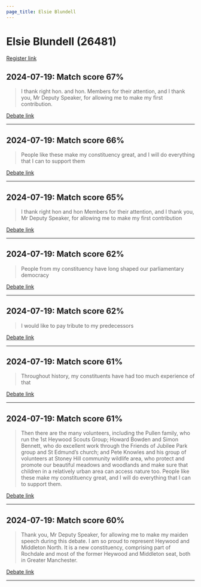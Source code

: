 ```yaml
---
page_title: Elsie Blundell
---
```


# Elsie Blundell  (26481)

[Register link](https://www.theyworkforyou.com/mp/26481/register)



## 2024-07-19: Match score 67%

>I thank right hon. and hon. Members for their attention, and I thank you, Mr Deputy Speaker, for allowing me to make my first contribution.

[Debate link](https://www.theyworkforyou.com/debates/?id=2024-07-19b.351.3) 

---



## 2024-07-19: Match score 66%

>People like these make my constituency great, and I will do everything that I can to support them

[Debate link](https://www.theyworkforyou.com/debates/?id=2024-07-19b.351.3) 

---



## 2024-07-19: Match score 65%

>I thank right hon and hon Members for their attention, and I thank you, Mr Deputy Speaker, for allowing me to make my first contribution

[Debate link](https://www.theyworkforyou.com/debates/?id=2024-07-19b.351.3) 

---



## 2024-07-19: Match score 62%

>People from my constituency have long shaped our parliamentary democracy

[Debate link](https://www.theyworkforyou.com/debates/?id=2024-07-19b.351.3) 

---



## 2024-07-19: Match score 62%

>I would like to pay tribute to my predecessors

[Debate link](https://www.theyworkforyou.com/debates/?id=2024-07-19b.351.3) 

---



## 2024-07-19: Match score 61%

>Throughout history, my constituents have had too much experience of that

[Debate link](https://www.theyworkforyou.com/debates/?id=2024-07-19b.351.3) 

---



## 2024-07-19: Match score 61%

>Then there are the many volunteers, including the Pullen family, who run the 1st Heywood Scouts Group; Howard Bowden and Simon Bennett, who do excellent work through the Friends of Jubilee Park group and St Edmund’s church; and Pete Knowles and his group of volunteers at Stoney Hill community wildlife area, who protect and promote our beautiful meadows and woodlands and make sure that children in a relatively urban area can access nature too. People like these make my constituency great, and I will do everything that I can to support them.

[Debate link](https://www.theyworkforyou.com/debates/?id=2024-07-19b.351.3) 

---



## 2024-07-19: Match score 60%

>Thank you, Mr Deputy Speaker, for allowing me to make my maiden speech during this debate. I am so proud to represent Heywood and Middleton North. It  is a new constituency, comprising part of Rochdale and most of the former Heywood and Middleton seat, both in Greater Manchester.

[Debate link](https://www.theyworkforyou.com/debates/?id=2024-07-19b.351.3) 

---


